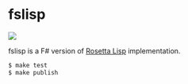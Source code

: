 # fslisp

![](https://github.com/yubrot/fslisp/actions/workflows/dotnet.yml/badge.svg)

fslisp is a F# version of [Rosetta Lisp](https://github.com/yubrot/rosetta-lisp)
implementation.

```bash
$ make test
$ make publish
```
